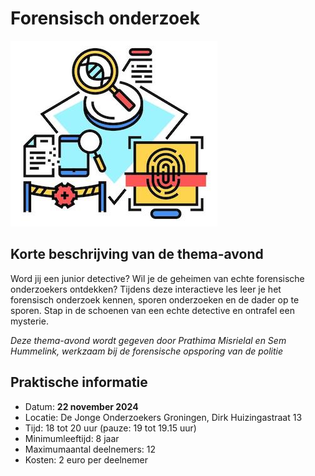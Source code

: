# Forensisch onderzoek

![forensischonderzoek](forensischonderzoek.jpg)

## Korte beschrijving van de thema-avond
Word jij een junior detective? Wil je de geheimen van echte forensische onderzoekers ontdekken? Tijdens deze interactieve les leer je het forensisch onderzoek kennen, sporen onderzoeken en de dader op te sporen. Stap in de schoenen van een echte detective en ontrafel een mysterie.

*Deze thema-avond wordt gegeven door Prathima Misrielal en Sem Hummelink, werkzaam bij de forensische opsporing van de politie*

## Praktische informatie
- Datum: **22 november 2024**
- Locatie: De Jonge Onderzoekers Groningen, Dirk Huizingastraat 13
- Tijd: 18 tot 20 uur (pauze: 19 tot 19.15 uur)
- Minimumleeftijd: 8 jaar
- Maximumaantal deelnemers: 12
- Kosten: 2 euro per deelnemer
